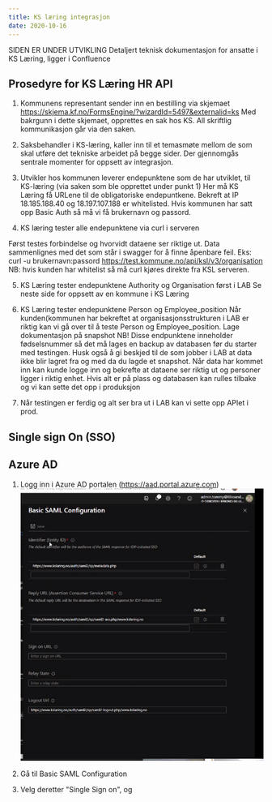 ```yaml
---
title: KS læring integrasjon
date: 2020-10-16
---
```

SIDEN ER UNDER UTVIKLING
Detaljert teknisk dokumentasjon for ansatte i KS Læring, ligger i Confluence

## Prosedyre for KS Læring HR API

1. Kommunens representant sender inn en bestilling via skjemaet
https://skjema.kf.no/FormsEngine/?wizardId=5497&externalid=ks
Med bakrgunn i dette skjemaet, opprettes en sak hos KS. All skriftlig kommunikasjon går via den saken.

2. Saksbehandler i KS-læring, kaller inn til et temasmøte mellom de som skal utføre det tekniske arbeidet på begge sider. Der gjennomgås sentrale momenter for oppsett av integrasjon.

3.	Utvikler hos kommunen leverer endepunktene som de har utviklet, til KS-læring (via saken som ble opprettet under punkt 1)
Her må KS Læring få URLene til de obligatoriske endepuntkene. Bekreft at IP 18.185.188.40 og 18.197.107.188 er whitelisted. Hvis kommunen har satt opp Basic Auth så må vi få brukernavn og passord.

4. KS læring tester alle endepunktene via curl i serveren

Først testes forbindelse og hvorvidt dataene ser riktige ut. Data sammenlignes med det som står i swagger for å finne åpenbare feil.
Eks: curl -u brukernavn:passord https://test.kommune.no/api/ksl/v3/organisation
NB: hvis kunden har whitelist så må curl kjøres direkte fra KSL serveren.

5. KS Læring tester endepunktene Authority og Organisation først i LAB
Se neste side for oppsett av en kommune i KS Læring


6.	KS Læring tester endepunktene Person og Employee_position
Når kunden(kommunen har bekreftet at organisasjonsstrukturen i LAB er riktig kan vi gå over til å teste Person og Employee_position.
Lage dokumentasjon på snapshot
NB! Disse endpunktene inneholder fødselsnummer så det må lages en backup av databasen før du starter med testingen. Husk også å gi beskjed til de som jobber i LAB at data ikke blir lagret fra og med da du lagde et snapshot.
Når data har kommet inn kan kunde logge inn og bekrefte at dataene ser riktig ut og personer ligger i riktig enhet. Hvis alt er på plass og databasen kan rulles tilbake og vi kan sette det opp i produksjon

7. Når testingen er ferdig og alt ser bra ut i LAB kan vi sette opp APIet i prod.


## Single sign On (SSO)

## Azure AD
1. Logg inn i Azure AD portalen (https://aad.portal.azure.com)
![alt text](https://github.com/ks-no/ks-no.github.io/blob/source/content/kslering/image%20(7).png)

2. Gå til Basic SAML Configuration
3. Velg deretter "Single Sign on", og 
